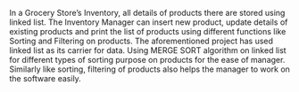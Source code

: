In a Grocery Store’s Inventory, all details of products there are stored using linked list. 
The Inventory Manager can insert new product, update details of existing products and print the list of products using different functions like Sorting and Filtering on products. 
The aforementioned project has used linked list as its carrier for data. 
Using MERGE SORT algorithm on linked list for different types of sorting purpose on products for the ease of manager. 
Similarly like sorting, filtering of products also helps the manager to work on the software easily.

